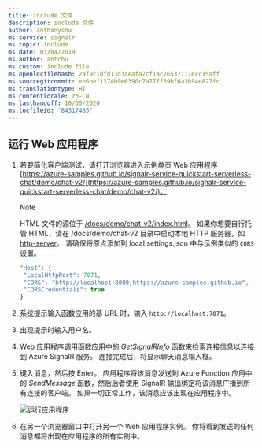 ```yaml
---
title: include 文件
description: include 文件
author: anthonychu
ms.service: signalr
ms.topic: include
ms.date: 03/04/2019
ms.author: antchu
ms.custom: include file
ms.openlocfilehash: 2af9c1dfd13d3aeafa7cf1ac76537117ecc15aff
ms.sourcegitcommit: eb6bef1274b9e6390c7a77ff69bf6a3b94e827fc
ms.translationtype: HT
ms.contentlocale: zh-CN
ms.lasthandoff: 10/05/2020
ms.locfileid: "84317485"
---
```

## <a name="run-the-web-application"></a>运行 Web 应用程序

1. 若要简化客户端测试，请打开浏览器进入示例单页 Web 应用程序 [https://azure-samples.github.io/signalr-service-quickstart-serverless-chat/demo/chat-v2/](https://azure-samples.github.io/signalr-service-quickstart-serverless-chat/demo/chat-v2/)。 

    > [!NOTE]
    > HTML 文件的源位于 [/docs/demo/chat-v2/index.html](https://github.com/Azure-Samples/signalr-service-quickstart-serverless-chat/blob/master/docs/demo/chat-v2/index.html)。 如果你想要自行托管 HTML，请在 /docs/demo/chat-v2 目录中启动本地 HTTP 服务器，如 [http-server](https://www.npmjs.com/package/http-server)。 请确保将原点添加到 local.settings.json 中与示例类似的 `CORS` 设置。
    > 
    > ```javascript
    > "Host": {
    >  "LocalHttpPort": 7071,
    >  "CORS": "http://localhost:8080,https://azure-samples.github.io",
    >  "CORSCredentials": true
    > }
    >
    > ```

1. 系统提示输入函数应用的基 URL 时，输入 `http://localhost:7071`。

1. 出现提示时输入用户名。

1. Web 应用程序调用函数应用中的 *GetSignalRInfo* 函数来检索连接信息以连接到 Azure SignalR 服务。 连接完成后，将显示聊天消息输入框。

1. 键入消息，然后按 Enter。 应用程序将该消息发送到 Azure Function 应用中的 *SendMessage* 函数，然后后者使用 SignalR 输出绑定将该消息广播到所有连接的客户端。 如果一切正常工作，该消息应该出现在应用程序中。

    ![运行应用程序](../media/signalr-quickstart-azure-functions-csharp/signalr-quickstart-run-application.png)

1. 在另一个浏览器窗口中打开另一个 Web 应用程序实例。 你将看到发送的任何消息都将出现在应用程序的所有实例中。
